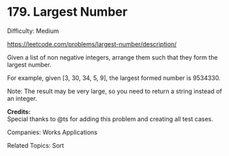 # 179. Largest Number

Difficulty: Medium

https://leetcode.com/problems/largest-number/description/

Given a list of non negative integers, arrange them such that they form the largest number.

For example, given [3, 30, 34, 5, 9], the largest formed number is 9534330.

Note: The result may be very large, so you need to return a string instead of an integer.

**Credits:**  
Special thanks to @ts for adding this problem and creating all test cases.

Companies: Works Applications

Related Topics: Sort
